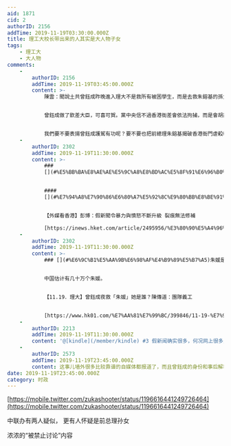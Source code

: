 ```yaml
---
aid: 1871
cid: 2
authorID: 2156
addTime: 2019-11-19T03:30:00.000Z
title: 理工大校长带出来的人其实是大人物子女
tags:
    - 理工大
    - 大人物
comments:
    -
        authorID: 2156
        addTime: 2019-11-19T03:45:00.000Z
        content: >-
            陳雲：聞說土共曾鈺成昨晚進入理大不是救所有被困學生，而是去救朱鎔基的孫女朱媛，他現場把她名字叫出來了。


            曾鈺成做了欽差大臣，可喜可賀。黨中央信不過香港衙差會依法拘捕，而是會胡亂輪姦殺害跳樓，禍及中央領導人直系親屬，故此要派遣特使深入圍城救人。


            我們要不要表揚曾鈺成護駕有功呢？要不要也把前總理朱鎔基揭破香港衙門虐殺輪姦黑幕，也順道表揚一下？
    -
        authorID: 2302
        addTime: 2019-11-19T11:30:00.000Z
        content: >-
            ###
            [](#%E5%BB%BA%E8%AE%AE%E5%9C%A8%E8%BD%AC%E5%8F%91%E6%96%B0%E9%97%BB%E4%B9%8B%E5%89%8D-%E4%BB%94%E7%BB%86%E8%80%83%E8%AF%81%E4%B8%80%E4%B8%8B%E6%9D%A5%E6%BA%90)建议在转发新闻之前，仔细考证一下来源。


            ####
            [](#%E7%94%A8%E7%90%86%E6%80%A7%E5%92%8C%E9%80%BB%E8%BE%91%E4%BB%A3%E6%9B%BF%E6%83%85%E7%BB%AA%E5%8C%96%E7%9A%84%E7%AC%AC%E4%B8%80%E5%8F%8D%E5%BA%94)用理性和逻辑代替情绪化的第一反应


            【外媒看香港】彭博：假新聞令暴力與憤怒不斷升級 裂痕無法修補  

            [https://inews.hket.com/article/2495956/%E3%80%90%E5%A4%96%E5%AA%92%E7%9C%8B%E9%A6%99%E6%B8%AF%E3%80%91%E5%BD%AD%E5%8D%9A%EF%BC%9A%E5%81%87%E6%96%B0%E8%81%9E%E4%BB%A4%E6%9A%B4%E5%8A%9B%E8%88%87%E6%86%A4%E6%80%92%E4%B8%8D%E6%96%B7%E5%8D%87%E7%B4%9A%20%E8%A3%82%E7%97%95%E7%84%A1%E6%B3%95%E4%BF%AE%E8%A3%9C](https://inews.hket.com/article/2495956/%E3%80%90%E5%A4%96%E5%AA%92%E7%9C%8B%E9%A6%99%E6%B8%AF%E3%80%91%E5%BD%AD%E5%8D%9A%EF%BC%9A%E5%81%87%E6%96%B0%E8%81%9E%E4%BB%A4%E6%9A%B4%E5%8A%9B%E8%88%87%E6%86%A4%E6%80%92%E4%B8%8D%E6%96%B7%E5%8D%87%E7%B4%9A%20%E8%A3%82%E7%97%95%E7%84%A1%E6%B3%95%E4%BF%AE%E8%A3%9C)
    -
        authorID: 2302
        addTime: 2019-11-19T11:30:00.000Z
        content: >-
            ### [](#%E6%9C%B1%E5%AA%9B%E6%98%AF%E4%B9%89%E5%B7%A5)朱媛是义工！


            中国估计有几十万个朱媛。


            【11.19．理大】曾鈺成夜救「朱媛」她是誰？陳傳道：團隊義工


            [https://www.hk01.com/%E7%AA%81%E7%99%BC/399846/11-19-%E7%90%86%E5%A4%A7-%E6%9B%BE%E9%88%BA%E6%88%90%E5%A4%9C%E6%95%91-%E6%9C%B1%E5%AA%9B-%E5%A5%B9%E6%98%AF%E8%AA%B0-%E9%99%B3%E5%82%B3%E9%81%93-%E5%9C%98%E9%9A%8A%E7%BE%A9%E5%B7%A5](https://www.hk01.com/%E7%AA%81%E7%99%BC/399846/11-19-%E7%90%86%E5%A4%A7-%E6%9B%BE%E9%88%BA%E6%88%90%E5%A4%9C%E6%95%91-%E6%9C%B1%E5%AA%9B-%E5%A5%B9%E6%98%AF%E8%AA%B0-%E9%99%B3%E5%82%B3%E9%81%93-%E5%9C%98%E9%9A%8A%E7%BE%A9%E5%B7%A5)
    -
        authorID: 2213
        addTime: 2019-11-19T11:30:00.000Z
        content: '@[kindle](/member/kindle) #3 假新闻确实很多，何况网上很多人根本不在乎新闻真假，能黑到老共就行。'
    -
        authorID: 2573
        addTime: 2019-11-19T23:45:00.000Z
        content: 这事儿墙外很多比较靠谱的自媒体都报道了，而且曾鈺成的身份和事后解释的确太不可思议，可能性很大。
date: 2019-11-19T23:45:00.000Z
category: 时政
---
```


[https://mobile.twitter.com/zukashooter/status/1196616441249726464](https://mobile.twitter.com/zukashooter/status/1196616441249726464)

中联办有两人疑似， 更有人怀疑是前总理孙女

浓浓的“被禁止讨论”内容
